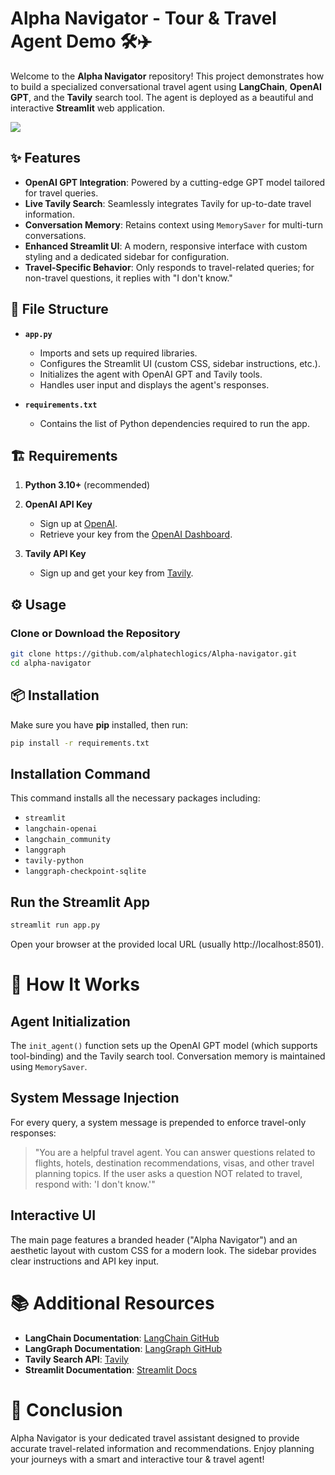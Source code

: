 # Alpha Navigator - Tour & Travel Agent Demo 🛠️✈️

Welcome to the **Alpha Navigator** repository! This project demonstrates how to build a specialized conversational travel agent using **LangChain**, **OpenAI GPT**, and the **Tavily** search tool. The agent is deployed as a beautiful and interactive **Streamlit** web application.

![](https://raw.github.com/alphatechlogics/Alpha-navigator/ba420df900b78c516a450cd851270c7e7703d2f0/Screenshot%202025-06-17%20222218.png)

## ✨ Features

- **OpenAI GPT Integration**: Powered by a cutting-edge GPT model tailored for travel queries.
- **Live Tavily Search**: Seamlessly integrates Tavily for up-to-date travel information.
- **Conversation Memory**: Retains context using `MemorySaver` for multi-turn conversations.
- **Enhanced Streamlit UI**: A modern, responsive interface with custom styling and a dedicated sidebar for configuration.
- **Travel-Specific Behavior**: Only responds to travel-related queries; for non-travel questions, it replies with "I don't know."

## 📂 File Structure

- **`app.py`**

  - Imports and sets up required libraries.
  - Configures the Streamlit UI (custom CSS, sidebar instructions, etc.).
  - Initializes the agent with OpenAI GPT and Tavily tools.
  - Handles user input and displays the agent's responses.

- **`requirements.txt`**
  - Contains the list of Python dependencies required to run the app.

## 🏗️ Requirements

1. **Python 3.10+** (recommended)
2. **OpenAI API Key**

   - Sign up at [OpenAI](https://platform.openai.com/signup).
   - Retrieve your key from the [OpenAI Dashboard](https://platform.openai.com/account/api-keys).

3. **Tavily API Key**
   - Sign up and get your key from [Tavily](https://tavily.com/).

## ⚙️ Usage

### Clone or Download the Repository

```bash
git clone https://github.com/alphatechlogics/Alpha-navigator.git
cd alpha-navigator
```

## 📦 Installation

Make sure you have **pip** installed, then run:

```bash
pip install -r requirements.txt
```

## Installation Command

This command installs all the necessary packages including:

- `streamlit`
- `langchain-openai`
- `langchain_community`
- `langgraph`
- `tavily-python`
- `langgraph-checkpoint-sqlite`

## Run the Streamlit App

```bash
streamlit run app.py
```

Open your browser at the provided local URL (usually http://localhost:8501).

# 📄 How It Works

## Agent Initialization

The `init_agent()` function sets up the OpenAI GPT model (which supports tool-binding) and the Tavily search tool. Conversation memory is maintained using `MemorySaver`.

## System Message Injection

For every query, a system message is prepended to enforce travel-only responses:

> "You are a helpful travel agent. You can answer questions related to flights, hotels, destination recommendations, visas, and other travel planning topics. If the user asks a question NOT related to travel, respond with: 'I don't know.'"

## Interactive UI

The main page features a branded header ("Alpha Navigator") and an aesthetic layout with custom CSS for a modern look. The sidebar provides clear instructions and API key input.

# 📚 Additional Resources

- **LangChain Documentation**: [LangChain GitHub](https://github.com/hwchase17/langchain)
- **LangGraph Documentation**: [LangGraph GitHub](https://github.com/langgraph/langgraph)
- **Tavily Search API**: [Tavily](https://tavily.com/)
- **Streamlit Documentation**: [Streamlit Docs](https://docs.streamlit.io/)

# 🎉 Conclusion

Alpha Navigator is your dedicated travel assistant designed to provide accurate travel-related information and recommendations. Enjoy planning your journeys with a smart and interactive tour & travel agent!

```

```
